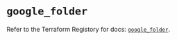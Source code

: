 # `google_folder`

Refer to the Terraform Registory for docs: [`google_folder`](https://registry.terraform.io/providers/hashicorp/google-beta/4.72.0/docs/resources/google_folder).
